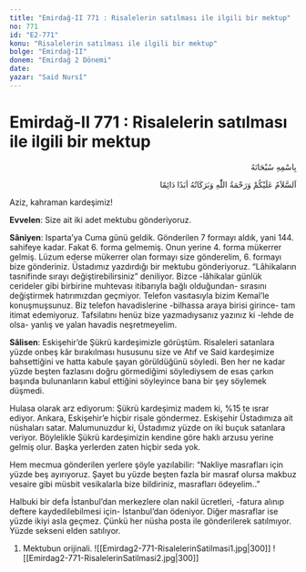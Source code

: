```yaml
---
title: "Emirdağ-II 771 : Risalelerin satılması ile ilgili bir mektup"
no: 771
id: "E2-771"
konu: "Risalelerin satılması ile ilgili bir mektup"
bolge: "Emirdağ-II"
donem: "Emirdağ 2 Dönemi"
date: 
yazar: "Said Nursî"
---
```


# Emirdağ-II 771 : Risalelerin satılması ile ilgili bir mektup

<p class="arabic" dir="rtl" title="Meal: “Her türlü noksan sıfatlardan yüce olan Allah’ın adıyla.”">بِاسْمِهِ سُبْحَانَهُ</p>

<p class="arabic" dir="rtl" title="Meal: “Allah’ın selâmı, rahmeti ve bereketleri, ebedî ve dâimî olarak üzerinize olsun.”">اَلسَّلاَمُ عَلَيْكُمْ وَرَحْمَةُ اللّٰهِ وَبَرَكَاتُهُ اَبَدًا دَائِمًا</p>

Aziz, kahraman kardeşimiz!

**Evvelen**: Size ait iki adet mektubu gönderiyoruz.

**Sâniyen**: Isparta’ya Cuma günü geldik. Gönderilen 7 formayı aldık, yani 144. sahifeye kadar. Fakat 6. forma gelmemiş. Onun yerine 4. forma mükerrer gelmiş. Lüzum ederse mükerrer olan formayı size gönderelim, 6. formayı bize gönderiniz. Üstadımız yazdırdığı bir mektubu gönderiyoruz. “Lâhikaların tasnifinde sırayı değiştirebilirsiniz” deniliyor. Bizce -lâhikalar günlük cerideler gibi birbirine muhtevası itibarıyla bağlı olduğundan- sırasını değiştirmek hatırımızdan geçmiyor. Telefon vasıtasıyla bizim Kemal’le konuşmuşsunuz. Biz telefon havadislerine -bilhassa araya birisi girince- tam itimat edemiyoruz. Tafsilatını henüz bize yazmadıysanız yazınız ki -lehde de olsa- yanlış ve yalan havadis neşretmeyelim.

**Sâlisen**: Eskişehir’de Şükrü kardeşimizle görüştüm. Risaleleri satanlara yüzde onbeş kâr bırakılması hususunu size ve Atıf ve Said kardeşimize bahsettiğini ve hatta kabule şayan görüldüğünü söyledi. Ben her ne kadar yüzde beşten fazlasını doğru görmediğimi söylediysem de esas çarkın başında bulunanların kabul ettiğini söyleyince bana bir şey söylemek düşmedi.

Hulasa olarak arz ediyorum: Şükrü kardeşimiz madem ki, %15 te ısrar ediyor. Ankara, Eskişehir’e hiçbir risale göndermez. Eskişehir Üstadımıza ait nüshaları satar. Malumunuzdur ki, Üstadımız yüzde on iki buçuk satanlara veriyor. Böylelikle Şükrü kardeşimizin kendine göre haklı arzusu yerine gelmiş olur. Başka yerlerden zaten hiçbir seda yok.

Hem mecmua gönderilen yerlere şöyle yazılabilir: “Nakliye masrafları için yüzde beş ayırıyoruz. Şayet bu yüzde beşten fazla bir masraf olursa makbuz vesaire gibi müsbit vesikalarla bize bildiriniz, masrafları ödeyelim..”

Halbuki bir defa İstanbul’dan merkezlere olan nakil ücretleri, -fatura alınıp deftere kaydedilebilmesi için- İstanbul’dan ödeniyor. Diğer masraflar ise yüzde ikiyi asla geçmez. Çünkü her nüsha posta ile gönderilerek satılmıyor. Yüzde sekseni elden satılıyor.

1. Mektubun orijinali.
![[Emirdag2-771-RisalelerinSatilmasi1.jpg|300]]
![[Emirdag2-771-RisalelerinSatilmasi2.jpg|300]]

